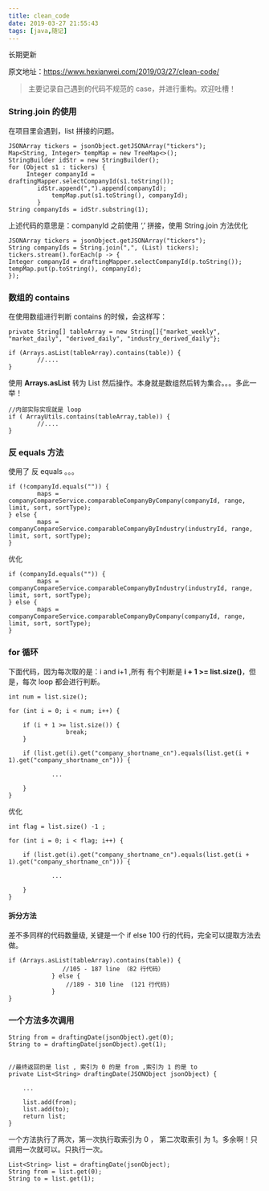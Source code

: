 ```yaml
---
title: clean_code
date: 2019-03-27 21:55:43
tags: [java,随记]
---
```



长期更新

原文地址：https://www.hexianwei.com/2019/03/27/clean-code/

> 主要记录自己遇到的代码不规范的 case，并进行重构。欢迎吐槽！

### String.join 的使用

在项目里会遇到，list 拼接的问题。

```
JSONArray tickers = jsonObject.getJSONArray("tickers");
Map<String, Integer> tempMap = new TreeMap<>();
StringBuilder idStr = new StringBuilder();
for (Object s1 : tickers) {
     Integer companyId = draftingMapper.selectCompanyId(s1.toString());
        idStr.append(",").append(companyId);
            tempMap.put(s1.toString(), companyId);
        }
String companyIds = idStr.substring(1);
```
上述代码的意思是：companyId 之前使用 ‘,’ 拼接，使用 String.join 方法优化

```
JSONArray tickers = jsonObject.getJSONArray("tickers");
String companyIds = String.join(",", (List) tickers);
tickers.stream().forEach(p -> {
Integer companyId = draftingMapper.selectCompanyId(p.toString());
tempMap.put(p.toString(), companyId);
});
```

<!--more-->

### 数组的 contains

在使用数组进行判断 contains 的时候，会这样写：
```
private String[] tableArray = new String[]{"market_weekly", "market_daily", "derived_daily", "industry_derived_daily"};

if (Arrays.asList(tableArray).contains(table)) {
        //....
}
```

使用 **Arrays.asList** 转为 List 然后操作。本身就是数组然后转为集合。。。多此一举！


```
//内部实际实现就是 loop
if ( ArrayUtils.contains(tableArray,table)) {
        //....
}
```

### 反 equals 方法


使用了 反 equals 。。。
```
if (!companyId.equals("")) {
        maps = companyCompareService.comparableCompanyByCompany(companyId, range, limit, sort, sortType);
} else {
        maps = companyCompareService.comparableCompanyByIndustry(industryId, range, limit, sort, sortType);
}
```

优化

```
if (companyId.equals("")) {
        maps = companyCompareService.comparableCompanyByIndustry(industryId, range, limit, sort, sortType);
} else {
        maps = companyCompareService.comparableCompanyByCompany(companyId, range, limit, sort, sortType);
}
```

### for 循环

下面代码，因为每次取的是：i and i+1 ,所有 有个判断是  **i + 1 >= list.size()**，但是，每次 loop 都会进行判断。
```
int num = list.size();
   
for (int i = 0; i < num; i++) {
     
    if (i + 1 >= list.size()) {
                break;
    }
    
    if (list.get(i).get("company_shortname_cn").equals(list.get(i + 1).get("company_shortname_cn"))) {
                
            ...
            
    }
}
```
优化
```
int flag = list.size() -1 ;
   
for (int i = 0; i < flag; i++) {
     
    if (list.get(i).get("company_shortname_cn").equals(list.get(i + 1).get("company_shortname_cn"))) {
                
            ...
            
    }
}
```

#### 拆分方法

差不多同样的代码数量级, 关键是一个 if else 100 行的代码，完全可以提取方法去做。

```
if (Arrays.asList(tableArray).contains(table)) {
               //105 - 187 line （82 行代码）
            } else {
                //189 - 310 line  (121 行代码)
            }
}
```

### 一个方法多次调用

```
String from = draftingDate(jsonObject).get(0);
String to = draftingDate(jsonObject).get(1);


//最终返回的是 list , 索引为 0 的是 from ,索引为 1 的是 to
private List<String> draftingDate(JSONObject jsonObject) {

    ...

    list.add(from);
    list.add(to);
    return list;
}
```

一个方法执行了两次，第一次执行取索引为 0 ， 第二次取索引 为 1。多余啊！只调用一次就可以。只执行一次。
```
List<String> list = draftingDate(jsonObject);
String from = list.get(0);
String to = list.get(1);
```